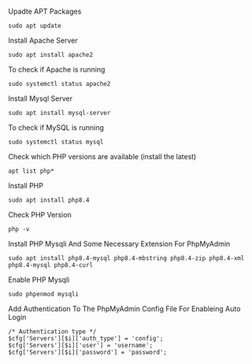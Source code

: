 Upadte APT Packages

    sudo apt update

Install Apache Server

    sudo apt install apache2

To check if Apache is running

    sudo systemctl status apache2

Install Mysql Server

    sudo apt install mysql-server

To check if MySQL is running

    sudo systemctl status mysql

Check which PHP versions are available (install the latest)

    apt list php*

Install PHP

    sudo apt install php8.4

Check PHP Version

    php -v

Install PHP Mysqli And Some Necessary Extension For PhpMyAdmin

    sudo apt install php8.4-mysql php8.4-mbstring php8.4-zip php8.4-xml php8.4-mysql php8.4-curl

Enable PHP Mysqli

    sudo phpenmod mysqli

Add Authentication To The PhpMyAdmin Config File For Enableing Auto Login

    /* Authentication type */
    $cfg['Servers'][$i]['auth_type'] = 'config';
    $cfg['Servers'][$i]['user'] = 'username';
    $cfg['Servers'][$i]['password'] = 'password';
